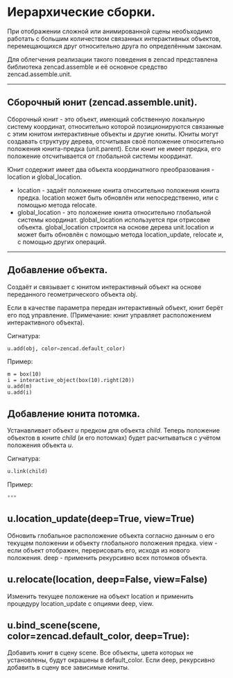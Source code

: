 # Иерархические сборки.

При отображении сложной или анимированной сцены необъходимо работать с большим количеством связанных интерактивных объектов, перемещающихся друг относительно друга по определённым законам.

Для облегчения реализации такого поведения в zencad представлена библиотека zencad.assemble и её основное средство zencad.assemble.unit.

------------------------------------------------------------
## Сборочный юнит (zencad.assemble.unit).
Сборочный юнит - это объект, имеющий собственную локальную систему координат, относительно которой позиционируются связанные с этим юнитом интерактивные объекты и другие юниты. Юниты могут создавать структуру дерева, отсчитывая своё положение относительно положения юнита-предка (unit.parent). Если юнит не имеет предка, его положение отсчитывается от глобальной системы координат.

Юнит содержит имеет два объекта координатного преобразования - location и global_location. 

- location - задаёт положение юнита относительно положения юнита предка. location может быть обновлён или непосредственно, или с помощью метода relocate.
- global_location - это положение юнита относительно глобальной системы координат. global_location используется при отрисовке объекта. global_location строится на основе дерева unit.location и может быть обновлён с помощью метода location_update, relocate и, с помощью других операций.

------------------
## Добавление объекта. 
Создаёт и связывает с юнитом интерактивный объект на основе переданного геометрического объекта _obj_.

Если в качестве параметра передан интерактивный объект, юнит берёт его под управление. (Примечание: юнит управляет расположением интерактивного объекта).

Сигнатура:
```python
u.add(obj, color=zencad.default_color)
```

Пример:
```
m = box(10)
i = interactive_object(box(10).right(20))
u.add(m)
u.add(i)
``` 

## Добавление юнита потомка.
Устанавливает объект _u_ предком для объекта _child_.
Теперь положение объектов в юните _child_ (и его потомках) будет расчитываться с учётом положения объекта _u_.

Сигнатура:
```python
u.link(child)
```

Пример:
```python
***
```

## u.location_update(deep=True, view=True)
Обновить глобальное расположение объекта согласно данным о его текущем положении и объекту глобального положения предка. 
view - если объект отображен, перерисовать его, исходя из нового положения.
deep - применить рекурсивно всех потомков объекта.

## u.relocate(location, deep=False, view=False)
Изменить текущее положение на объект location и применить процедуру location_update с опциями deep, view.

## u.bind_scene(scene, color=zencad.default\_color, deep=True):
Добавить юнит в сцену scene. Все объекты, цвета которых не установлены, будут окрашены в default_color. Если deep, рекурсивно добавить в сцену все зависимые юниты.
